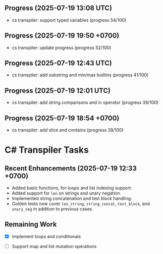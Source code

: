 ## Progress (2025-07-19 13:08 UTC)
- cs transpiler: support typed variables (progress 54/100)

## Progress (2025-07-19 19:50 +0700)
- cs transpiler: update progress (progress 52/100)

## Progress (2025-07-19 12:43 UTC)
- cs transpiler: add substring and min/max builtins (progress 41/100)

## Progress (2025-07-19 12:01 UTC)
- cs transpiler: add string comparisons and in operator (progress 39/100)

## Progress (2025-07-19 18:54 +0700)
- cs transpiler: add slice and contains (progress 39/100)

# C# Transpiler Tasks

## Recent Enhancements (2025-07-19 12:33 +0700)
- Added basic functions, for-loops and list indexing support.
- Added support for `len` on strings and unary negation.
- Implemented string concatenation and test block handling.
- Golden tests now cover `len_string`, `string_concat`, `test_block`, and `unary_neg` in addition to previous cases.

## Remaining Work
- [x] Implement loops and conditionals
- [ ] Support map and list mutation operations



